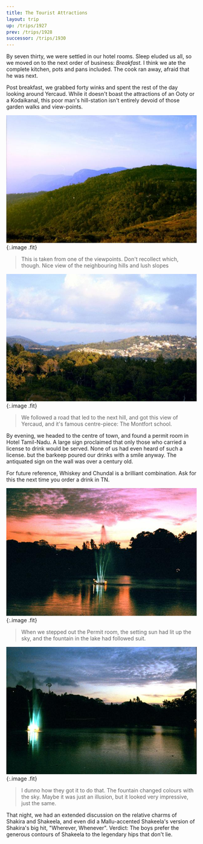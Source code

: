 ```yaml
---
title: The Tourist Attractions
layout: trip
up: /trips/1927
prev: /trips/1928
successor: /trips/1930
---
```


By seven thirty, we were settled in our hotel rooms. Sleep eluded us all, so we moved on to the next order of business: _Breakfast._ I think we ate the complete kitchen, pots and pans included. The cook ran away, afraid that he was next.

Post breakfast, we grabbed forty winks and spent the rest of the day looking around Yercaud. While it doesn't boast the attractions of an Ooty or a Kodaikanal, this poor man's hill-station isn't entirely devoid of those garden walks and view-points.

![00007.jpg](/images/trips/yercaud/00007.jpg '00007.jpg'){:.image .fit}

> This is taken from one of the viewpoints. Don't recollect which, though. Nice view of the neighbouring hills and lush slopes

![00008.jpg](/images/trips/yercaud/00008.jpg '00008.jpg'){:.image .fit}

> We followed a road that led to the next hill, and got this view of Yercaud, and it's famous centre-piece: The Montfort school.



By evening, we headed to the centre of town, and found a permit room in Hotel Tamil-Nadu. A large sign proclaimed that only those who carried a license to drink would be served. None of us had even heard of such a license. but the barkeep poured our drinks with a smile anyway. The antiquated sign on the wall was over a century old.

For future reference, Whiskey and Chundal is a brilliant combination. Ask for this the next time you order a drink in TN.


![00009.jpg](/images/trips/yercaud/00009.jpg '00009.jpg'){:.image .fit}
> When we stepped out the Permit room, the setting sun had lit up the sky, and the fountain in the lake had followed suit.

![00010.jpg](/images/trips/yercaud/00010.jpg '00010.jpg'){:.image .fit}
> I dunno how they got it to do that. The fountain changed colours with the sky. Maybe it was just an illusion, but it looked very impressive, just the same.


That night, we had an extended discussion on the relative charms of Shakira and Shakeela, and even did a Mallu-accented Shakeela's version of Shakira's big hit, &quot;Wherever, Whenever&quot;. Verdict: The boys prefer the generous contours of Shakeela to the legendary hips that don't lie.



